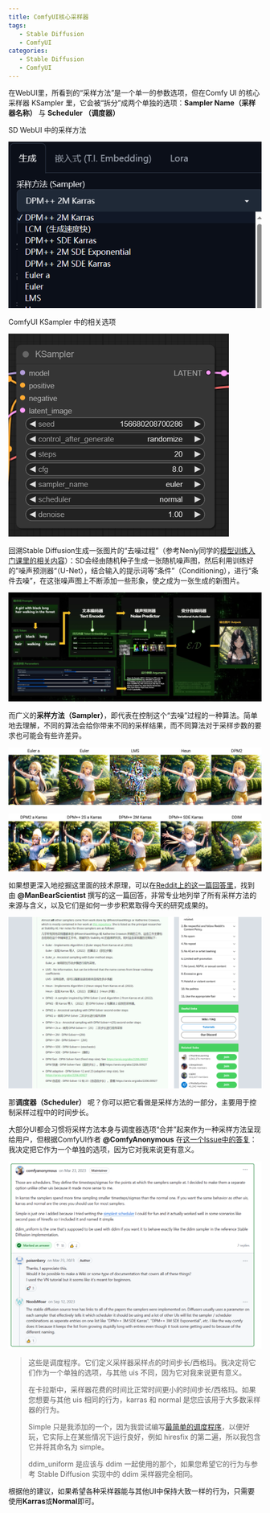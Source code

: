 ```yaml
---
title: ComfyUI核心采样器
tags:
   - Stable Diffusion
   - ComfyUI
categories:
   - Stable Diffusion
   - ComfyUI
---
```




在WebUI里，所看到的“采样方法”是一个单一的参数选项，但在Comfy UI 的核心采样器 KSampler 里，它会被“拆分”成两个单独的选项：**Sampler Name（采样器名称）** 与 **Scheduler （调度器）**

SD WebUI 中的采样方法

![image-20240226002008261](3_ComfyUI核心采样器.assets/image-20240226002008261.png)

ComfyUI KSampler 中的相关选项

![image-20240226001903135](3_ComfyUI核心采样器.assets/image-20240226001903135.png)

回溯Stable Diffusion生成一张图片的“去噪过程”（参考Nenly同学的[模型训练入门课里的相关内容](https://www.bilibili.com/video/BV1TK411v7Jw?t=285.4)）：SD会经由随机种子生成一张随机噪声图，然后利用训练好的”噪声预测器“（U-Net），结合输入的提示词等“条件”（Conditioning），进行“条件去噪”，在这张噪声图上不断添加一些形象，使之成为一张生成的新图片。

![image-20240226001903135](3_ComfyUI核心采样器.assets/c473f5b6-31f3-4f86-b440-e916fd30cbd8.png)

而广义的**采样方法（Sampler）**，即代表在控制这个“去噪”过程的一种算法。简单地去理解，不同的算法会给你带来不同的采样结果，而不同算法对于采样步数的要求也可能会有些许差异。

![image-20240226001903135](3_ComfyUI核心采样器.assets/0A88670A-8000-D4DD-ED5E-2868C733CAB7.png)

![image-20240226001903135](3_ComfyUI核心采样器.assets/376DC355-7A0E-2623-D88C-7D7CC05570CA.png)

如果想更深入地挖掘这里面的技术原理，可以在[Reddit上的这一篇回答里](https://www.reddit.com/r/StableDiffusion/comments/zgu6wd/comment/izkhkxc/?utm_source=share&utm_medium=web2x&context=3)，找到由 **@ManBearScientist** 撰写的这一篇回答，非常专业地列举了所有采样方法的来源与含义，以及它们是如何一步步积累取得今天的研究成果的。

![image-20240226003008371](3_ComfyUI核心采样器.assets/051DD782-C690-20EB-1AEA-047D2B48F6B3.png)

那**调度器（Scheduler）** 呢？你可以把它看做是采样方法的一部分，主要用于控制采样过程中的时间步长。

大部分UI都会习惯将采样方法本身与调度器选项“合并”起来作为一种采样方法呈现给用户，但根据ComfyUI作者 **@ComfyAnonymous** 在[这一个Issue中的答复](https://github.com/comfyanonymous/ComfyUI/discussions/227)：我决定把它作为一个单独的选项，因为它对我来说更有意义。

![image-20240226003008371](3_ComfyUI核心采样器.assets/image-20240226003008371.png)

> 这些是调度程序。它们定义采样器采样点的时间步长/西格玛。我决定将它们作为一个单独的选项，与其他 uis 不同，因为它对我来说更有意义。
>
> 在卡拉斯中，采样器花费的时间比正常时间更小的时间步长/西格玛。如果您想要与其他 uis 相同的行为，karras 和 normal 是您应该用于大多数采样器的行为。
>
> Simple 只是我添加的一个，因为我尝试编写[最简单的调度程序](https://github.com/comfyanonymous/ComfyUI/blob/master/comfy/samplers.py#L233)，以便好玩，它实际上在某些情况下运行良好，例如 hiresfix 的第二遍，所以我包含它并将其命名为 simple。
>
> ddim_uniform 是应该与 ddim 一起使用的那个，如果您希望它的行为与参考 Stable Diffusion 实现中的 ddim 采样器完全相同。

根据他的建议，如果希望各种采样器能与其他UI中保持大致一样的行为，只需要使用**Karras**或**Normal**即可。